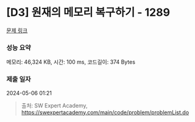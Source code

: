 # [D3] 원재의 메모리 복구하기 - 1289 

[문제 링크](https://swexpertacademy.com/main/code/problem/problemDetail.do?contestProbId=AV19AcoKI9sCFAZN) 

### 성능 요약

메모리: 46,324 KB, 시간: 100 ms, 코드길이: 374 Bytes

### 제출 일자

2024-05-06 01:21



> 출처: SW Expert Academy, https://swexpertacademy.com/main/code/problem/problemList.do